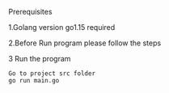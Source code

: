 Prerequisites 
 
1.Golang version go1.15 required

2.Before Run program please follow the steps

3 Run the program  
    
    Go to project src folder 
    go run main.go
 
